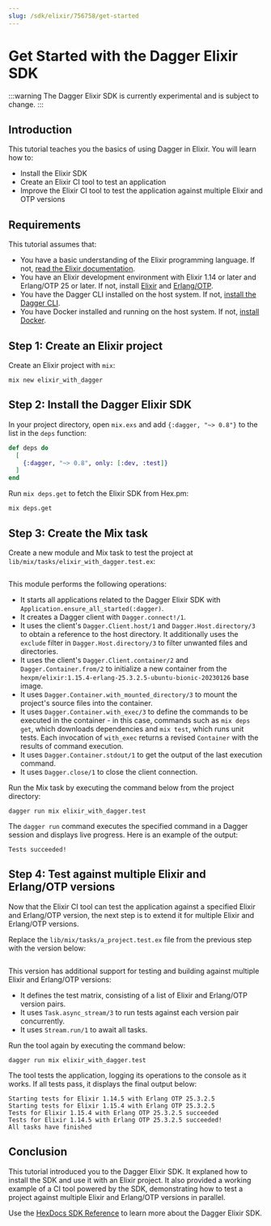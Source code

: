 ```yaml
---
slug: /sdk/elixir/756758/get-started
---
```


# Get Started with the Dagger Elixir SDK

:::warning
The Dagger Elixir SDK is currently experimental and is subject to change.
:::

## Introduction

This tutorial teaches you the basics of using Dagger in Elixir. You will learn how to:

- Install the Elixir SDK
- Create an Elixir CI tool to test an application
- Improve the Elixir CI tool to test the application against multiple Elixir and OTP versions

## Requirements

This tutorial assumes that:

- You have a basic understanding of the Elixir programming language. If not, [read the Elixir documentation](https://elixir-lang.org/learning.html).
- You have an Elixir development environment with Elixir 1.14 or later and Erlang/OTP 25 or later. If not, install [Elixir](https://elixir-lang.org/install.html) and [Erlang/OTP](https://www.erlang.org/downloads).
- You have the Dagger CLI installed on the host system. If not, [install the Dagger CLI](../../cli/465058-install.md).
- You have Docker installed and running on the host system. If not, [install Docker](https://docs.docker.com/engine/install/).

## Step 1: Create an Elixir project

Create an Elixir project with `mix`:

```shell
mix new elixir_with_dagger
```

## Step 2: Install the Dagger Elixir SDK

In your project directory, open `mix.exs` and add `{:dagger, "~> 0.8"}` to the list in the `deps` function:

```elixir
def deps do
  [
    {:dagger, "~> 0.8", only: [:dev, :test]}
  ]
end
```

Run `mix deps.get` to fetch the Elixir SDK from Hex.pm:

```shell
mix deps.get
```

## Step 3: Create the Mix task

Create a new module and Mix task to test the project at `lib/mix/tasks/elixir_with_dagger.test.ex`:

```elixir file=snippets/get-started/step3/elixir_with_dagger.test.ex
```

This module performs the following operations:

- It starts all applications related to the Dagger Elixir SDK with `Application.ensure_all_started(:dagger)`.
- It creates a Dagger client with `Dagger.connect!/1`.
- It uses the client's `Dagger.Client.host/1` and `Dagger.Host.directory/3` to obtain a reference to the host directory. It additionally uses the `exclude` filter in `Dagger.Host.directory/3` to filter unwanted files and directories.
- It uses the client's `Dagger.Client.container/2` and `Dagger.Container.from/2` to initialize a new container from the `hexpm/elixir:1.15.4-erlang-25.3.2.5-ubuntu-bionic-20230126` base image.
- It uses `Dagger.Container.with_mounted_directory/3` to mount the project's source files into the container.
- It uses `Dagger.Container.with_exec/3` to define the commands to be executed in the container - in this case, commands such as `mix deps get`, which downloads dependencies and `mix test`, which runs unit tests. Each invocation of `with_exec` returns a revised `Container` with the results of command execution.
- It uses `Dagger.Container.stdout/1` to get the output of the last execution command.
- It uses `Dagger.close/1` to close the client connection.

Run the Mix task by executing the command below from the project directory:

```shell
dagger run mix elixir_with_dagger.test
```

The `dagger run` command executes the specified command in a Dagger session and displays live progress. Here is an example of the output:

```shell
Tests succeeded!
```

## Step 4: Test against multiple Elixir and Erlang/OTP versions

Now that the Elixir CI tool can test the application against a specified Elixir and Erlang/OTP version, the next step is to extend it for multiple Elixir and Erlang/OTP versions.

Replace the `lib/mix/tasks/a_project.test.ex` file from the previous step with the version below:

```elixir file=snippets/get-started/step4/elixir_with_dagger.test.ex
```

This version has additional support for testing and building against multiple Elixir and Erlang/OTP versions:

- It defines the test matrix, consisting of a list of Elixir and Erlang/OTP version pairs.
- It uses `Task.async_stream/3` to run tests against each version pair concurrently.
- It uses `Stream.run/1` to await all tasks.

Run the tool again by executing the command below:

```shell
dagger run mix elixir_with_dagger.test
```

The tool tests the application, logging its operations to the console as it works. If all tests pass, it displays the final output below:

```shell
Starting tests for Elixir 1.14.5 with Erlang OTP 25.3.2.5
Starting tests for Elixir 1.15.4 with Erlang OTP 25.3.2.5
Tests for Elixir 1.15.4 with Erlang OTP 25.3.2.5 succeeded
Tests for Elixir 1.14.5 with Erlang OTP 25.3.2.5 succeeded!
All tasks have finished
```

## Conclusion

This tutorial introduced you to the Dagger Elixir SDK. It explaned how to install the SDK and use it with an Elixir project. It also provided a working example of a CI tool powered by the SDK, demonstrating how to test a project against multiple Elixir and Erlang/OTP versions in parallel.

Use the [HexDocs SDK Reference](https://hexdocs.pm/dagger/Dagger.html) to learn more about the Dagger Elixir SDK.
